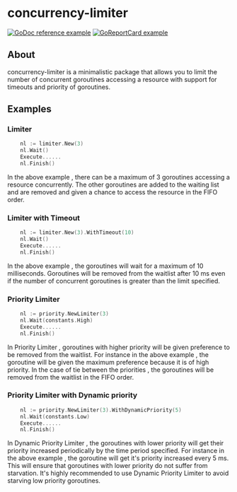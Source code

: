# concurrency-limiter

[![GoDoc reference example](https://img.shields.io/badge/godoc-reference-blue.svg)](https://godoc.org/github.com/vivek-ng/concurrency-limiter)
[![GoReportCard example](https://goreportcard.com/badge/github.com/nanomsg/mangos)](https://goreportcard.com/report/github.com/vivek-ng/concurrency-limiter)

## About

concurrency-limiter is a minimalistic package that allows you to limit the number of concurrent goroutines accessing a resource with support for
timeouts and priority of goroutines.

## Examples

### Limiter

```go
    nl := limiter.New(3)
    nl.Wait()
    Execute......
    nl.Finish()
```
In the above example , there can be a maximum of 3 goroutines accessing a resource concurrently. The other goroutines are added to the waiting list and are removed and given a 
chance to access the resource in the FIFO order.

### Limiter with Timeout

```go
    nl := limiter.New(3).WithTimeout(10)
    nl.Wait()
    Execute......
    nl.Finish()
```
In the above example , the goroutines will wait for a maximum of 10 milliseconds. Goroutines will be removed from the waitlist after 10 ms even if the 
number of concurrent goroutines is greater than the limit specified.

### Priority Limiter

```go
    nl := priority.NewLimiter(3)
    nl.Wait(constants.High)
    Execute......
    nl.Finish()
```

In Priority Limiter , goroutines with higher priority will be given preference to be removed from the waitlist. For instance in the above example , the goroutine will be
given the maximum preference because it is of high priority. In the case of tie between the priorities , the goroutines will be removed from the waitlist in the FIFO order.

### Priority Limiter with Dynamic priority

```go
    nl := priority.NewLimiter(3).WithDynamicPriority(5)
    nl.Wait(constants.Low)
    Execute......
    nl.Finish()
```
In Dynamic Priority Limiter , the goroutines with lower priority will get their priority increased periodically by the time period specified. For instance in the above example , the goroutine will get it's priority increased every 5 ms. This will ensure that goroutines with lower priority do not suffer from starvation. It's highly recommended to use Dynamic Priority Limiter to avoid starving low priority goroutines.